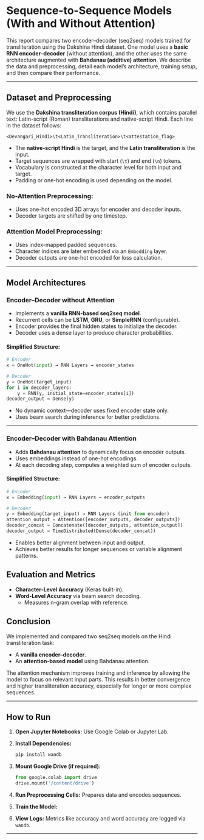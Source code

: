 # Sequence-to-Sequence Models (With and Without Attention)

This report compares two encoder–decoder (seq2seq) models trained for transliteration using the Dakshina Hindi dataset. One model uses a **basic RNN encoder–decoder** (without attention), and the other uses the same architecture augmented with **Bahdanau (additive) attention**. We describe the data and preprocessing, detail each model’s architecture, training setup, and then compare their performance.

---

##  Dataset and Preprocessing

We use the **Dakshina transliteration corpus (Hindi)**, which contains parallel text: Latin-script (Roman) transliterations and native-script Hindi. Each line in the dataset follows:

```
<Devangari_Hindi>\t<Latin_Transliteration>\t<attestation_flag>
```

* The **native-script Hindi** is the target, and the **Latin transliteration** is the input.
* Target sequences are wrapped with start (`\t`) and end (`\n`) tokens.
* Vocabulary is constructed at the character level for both input and target.
* Padding or one-hot encoding is used depending on the model.

### No-Attention Preprocessing:

* Uses one-hot encoded 3D arrays for encoder and decoder inputs.
* Decoder targets are shifted by one timestep.

### Attention Model Preprocessing:

* Uses index-mapped padded sequences.
* Character indices are later embedded via an `Embedding` layer.
* Decoder outputs are one-hot encoded for loss calculation.

---

##  Model Architectures

###  Encoder–Decoder without Attention

* Implements a **vanilla RNN-based seq2seq model**.
* Recurrent cells can be **LSTM**, **GRU**, or **SimpleRNN** (configurable).
* Encoder provides the final hidden states to initialize the decoder.
* Decoder uses a dense layer to produce character probabilities.

#### Simplified Structure:

```python
# Encoder
x = OneHot(input) → RNN Layers → encoder_states

# Decoder
y = OneHot(target_input)
for i in decoder_layers:
    y = RNN(y, initial_state=encoder_states[i])
decoder_output = Dense(y)
```

* No dynamic context—decoder uses fixed encoder state only.
* Uses beam search during inference for better predictions.

---

###  Encoder–Decoder with Bahdanau Attention

* Adds **Bahdanau attention** to dynamically focus on encoder outputs.
* Uses embeddings instead of one-hot encodings.
* At each decoding step, computes a weighted sum of encoder outputs.

#### Simplified Structure:

```python
# Encoder
x = Embedding(input) → RNN Layers → encoder_outputs

# Decoder
y = Embedding(target_input) → RNN Layers (init from encoder)
attention_output = Attention([encoder_outputs, decoder_outputs])
decoder_concat = Concatenate([decoder_outputs, attention_output])
decoder_output = TimeDistributed(Dense(decoder_concat))
```

* Enables better alignment between input and output.
* Achieves better results for longer sequences or variable alignment patterns.


## Evaluation and Metrics

* **Character-Level Accuracy** (Keras built-in).
* **Word-Level Accuracy** via beam search decoding.
  * Measures n-gram overlap with reference.


## Conclusion

We implemented and compared two seq2seq models on the Hindi transliteration task:

* A **vanilla encoder–decoder**.
* An **attention-based model** using Bahdanau attention.

The attention mechanism improves training and inference by allowing the model to focus on relevant input parts. This results in better convergence and higher transliteration accuracy, especially for longer or more complex sequences.

---

## How to Run

1. **Open Jupyter Notebooks:**
   Use Google Colab or Jupyter Lab.

2. **Install Dependencies:**

   ```bash
   pip install wandb
   ```

3. **Mount Google Drive (if required):**

   ```python
   from google.colab import drive
   drive.mount('/content/drive')
   ```

4. **Run Preprocessing Cells:**
   Prepares data and encodes sequences.

5. **Train the Model:**

6. **View Logs:**
   Metrics like accuracy and word accuracy are logged via `wandb`.

---

